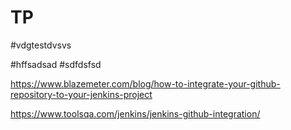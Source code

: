 # TP

#vdgtestdvsvs

#hffsadsad
#sdfdsfsd

https://www.blazemeter.com/blog/how-to-integrate-your-github-repository-to-your-jenkins-project

https://www.toolsqa.com/jenkins/jenkins-github-integration/
